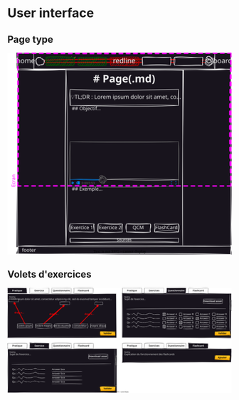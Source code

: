 # User interface

## Page type
![ui_learning](../Drawings/dataCraft_Mockup_Page.svg)

## Volets d'exercices
![ui_pratique](../Drawings/dataCraft_Mockup_Exercices.svg)